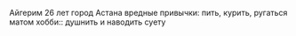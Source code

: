 Айгерим
26 лет
город Астана
вредные привычки: пить, курить, ругаться матом
хобби:: душнить и наводить суету